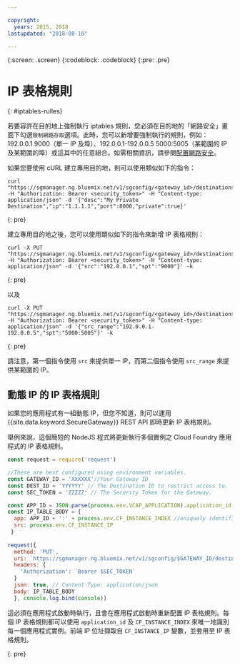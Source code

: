 ```yaml
---

copyright:
  years: 2015, 2018
lastupdated: "2018-08-10"

---
```

{:screen: .screen}
{:codeblock: .codeblock}
{:pre: .pre}

# IP 表格規則
{: #iptables-rulles}

若要容許在目的地上強制執行 iptables 規則，您必須在目的地的「網路安全」畫面下勾選`限制網路存取`選項。此時，您可以新增要強制執行的規則，例如：192.0.0.1 9000（單一 IP 及埠）、192.0.0.1-192.0.0.5 5000:5005（某範圍的 IP 及某範圍的埠）或這其中的任意組合。如需相關資訊，請參閱[配置網路安全](/docs/services/SecureGateway/securegateway_destination.html#configuring-network-security)。

如果您要使用 cURL 建立專用目的地，則可以使用類似如下的指令：

```
curl "https://sgmanager.ng.bluemix.net/v1/sgconfig/<gateway_id>/destinations" -H "Authorization: Bearer <security_token>" -H "Content-type: application/json" -d '{"desc":"My Private Destination","ip":"1.1.1.1","port":8000,"private":true}'
```
{: pre}

建立專用目的地之後，您可以使用類似如下的指令來新增 IP 表格規則：

```
curl -X PUT "https://sgmanager.ng.bluemix.net/v1/sgconfig/<gateway_id>/destinations/<destination_id>/ipTableRule" -H "Authorization: Bearer <security_token>" -H "Content-type: application/json" -d '{"src":"192.0.0.1","spt":"9000"}' -k
```
{: pre}

以及

```
curl -X PUT "https://sgmanager.ng.bluemix.net/v1/sgconfig/<gateway_id>/destinations/<destination_id>/ipTableRule" -H "Authorization: Bearer <security_token>" -H "Content-type: application/json" -d '{"src_range":"192.0.0.1-192.0.0.5","spt":"5000:5005"}' -k
```
{: pre}

請注意，第一個指令使用 `src` 來提供單一 IP，而第二個指令使用 `src_range` 來提供某範圍的 IP。

## 動態 IP 的 IP 表格規則

如果您的應用程式有一組動態 IP，但您不知道，則可以運用 {{site.data.keyword.SecureGateway}} REST API 即時更新 IP 表格規則。

舉例來說，這個簡短的 NodeJS 程式將更新執行多個實例之 Cloud Foundry 應用程式的 IP 表格規則。

```javascript
const request = require('request')

//These are best configured using environment variables.
const GATEWAY_ID = 'XXXXXX'//Your Gateway ID
const DEST_ID = 'YYYYYY' // The Destination ID to restrict access to.
const SEC_TOKEN = 'ZZZZZ' // The Security Token for the Gateway.

const APP_ID = JSON.parse(process.env.VCAP_APPLICATION).application_id
const IP_TABLE_BODY = {
  app: APP_ID + ':' + process.env.CF_INSTANCE_INDEX //uniquely identifies the app and instance for ip table rule.
  src: process.env.CF_INSTANCE_IP 
 }
 
request({
  method: 'PUT',
  uri: `https://sgmanager.ng.bluemix.net/v1/sgconfig/$GATEWAY_ID/destinations/$DEST_ID/ipTableRule`
  headers: {
    'Authorization': `Bearer $SEC_TOKEN`
  }
  json: true, // Content-Type: application/json
  body: IP_TABLE_BODY
  }, console.log.bind(console)) 
```

這必須在應用程式啟動時執行，且會在應用程式啟動時重新配置 IP 表格規則。每個 IP 表格規則都可以使用 `application_id` 及 `CF_INSTANCE_INDEX` 來唯一地識別每一個應用程式實例。前端 IP 位址擷取自 `CF_INSTANCE_IP` 變數，並套用至 IP 表格規則。


{: pre}
